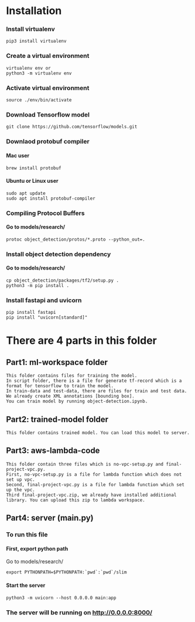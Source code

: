 # Installation

### Install virtualenv
```
pip3 install virtualenv 
```

### Create a virtual environment
```
virtualenv env or
python3 -m virtualenv env
```

### Activate virtual environment
```
source ./env/bin/activate
```

### Download Tensorflow model
```
git clone https://github.com/tensorflow/models.git
```

### Downlaod protobuf compiler
#### Mac user
```
brew install protobuf
```
#### Ubuntu or Linux user
```
sudo apt update
sudo apt install protobuf-compiler
```

### Compiling Protocol Buffers 
#### Go to models/research/
```
protoc object_detection/protos/*.proto --python_out=.
```

### Install object detection dependency
#### Go to models/research/
```
cp object_detection/packages/tf2/setup.py .
python3 -m pip install .
```

### Install fastapi and uvicorn
```
pip install fastapi
pip install "uvicorn[standard]" 
```
# There are 4 parts in this folder

## Part1: ml-workspace folder
```text
This folder contains files for training the model. 
In script folder, there is a file for generate tf-record which is a format for tensorflow to train the model.
In train-data and test-data, there are files for train and test data. We already create XML annotations [bounding box].
You can train model by running object-detection.ipynb.
```

## Part2: trained-model folder
```text
This folder contains trained model. You can load this model to server.
```

## Part3: aws-lambda-code
```text
This folder contain three files which is no-vpc-setup.py and final-project-vpc.py.
First, no-vpc-setup.py is a file for lambda function which does not set up vpc.
Second, final-project-vpc.py is a file for lambda function which set up the vpc. 
Third final-project-vpc.zip, we already have installed additional library. You can upload this zip to lambda workspace.
```

## Part4: server (main.py)
### To run this file

#### First, export python path
Go to models/research/
```
export PYTHONPATH=$PYTHONPATH:`pwd`:`pwd`/slim
```

#### Start the server
```
python3 -m uvicorn --host 0.0.0.0 main:app
```

### The server will be running on http://0.0.0.0:8000/